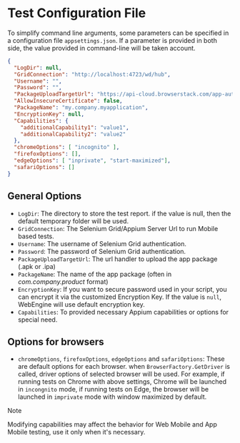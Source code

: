 ﻿# Test Configuration File

To simplify command line arguments, some parameters can be specified in a configuration file `appsettings.json`. 
If a parameter is provided in both side, the value provided in command-line will be taken account.

```json
{
  "LogDir": null,
  "GridConnection": "http://localhost:4723/wd/hub",
  "Username": "",
  "Password": "",
  "PackageUploadTargetUrl": "https://api-cloud.browserstack.com/app-automate/upload",
  "AllowInsecureCertificate": false,
  "PackageName": "my.company.myapplication",
  "EncryptionKey": null,
  "Capabilities": {
    "additionalCapability1": "value1",
    "additionalCapability2": "value2"
  },
  "chromeOptions": [ "incognito" ],
  "firefoxOptions": [],
  "edgeOptions": [ "inprivate", "start-maximized"],
  "safariOptions": []
}
```

## General Options
* `LogDir`: The directory to store the test report. if the value is null, then the default temporary folder will be used.
* `GridConnection`: The Selenium Grid/Appium Server Url to run Mobile based tests. 
* `Username`: The username of Selenium Grid authentication.
* `Password`: The password of Selenium Grid authentication.
* `PackageUploadTargetUrl`: The url handler to upload the app package (.apk or .ipa)
* `PackageName`: The name of the app package (often in *com.company.product* format)
* `EncryptionKey`: If you want to secure password used in your script, you can encrypt it via the customized Encryption Key.
If the value is `null`, WebEngine will use default encryption key.
* `Capabilities`: To provided necessary Appium capabilities or options for special need.

## Options for browsers
* `chromeOptions`, `firefoxOptions`, `edgeOptions` and `safariOptions`: These are default options for each browser. when `BrowserFactory.GetDriver` is called, driver options of selected browser will be used. For example, if running tests on Chrome with above settings, Chrome will be launched in `incongnito` mode, if running tests on Edge, the browser will be launched in `imprivate` mode with window maximized by default. 


> [!NOTE]
> Modifying capabilities may affect the behavior for Web Mobile and App Mobile testing, use it only when it's necessary.
